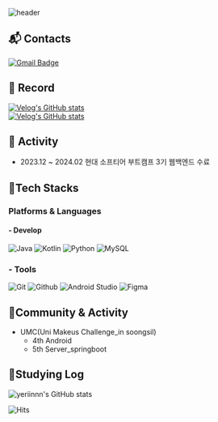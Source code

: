![header](https://capsule-render.vercel.app/api?type=Waving&text=☁️yeriinnn☁️&color=auto&height=200&section=header&animation=twinkling)

## :mailbox_with_mail: Contacts
[![Gmail Badge](https://img.shields.io/badge/Gmail-d14836?style=flat-square&logo=Gmail&logoColor=white&link=mailto:yrsong0915@gmail.com)](mailto:yrsong0915@gmail.com)

## :green_heart: Record
[![Velog's GitHub stats](https://velog-readme-stats.vercel.app/api/badge?name=yeriinnn)](https://velog.io/@riinnn) <br>
[![Velog's GitHub stats](https://velog-readme-stats.vercel.app/api?name=riinnn)](https://velog.io/@riinnn)

## :white_heart: Activity
- 2023.12 ~ 2024.02 현대 소프티어 부트캠프 3기 웹백엔드 수료

##  :tiger:Tech Stacks
### Platforms & Languages
#### - Develop
![Java](https://img.shields.io/badge/Java-007396.svg?&style=for-the-badge&logo=Java&logoColor=white)
![Kotlin](https://img.shields.io/badge/Kotlin-7F52FF.svg?&style=for-the-badge&logo=Kotlin&logoColor=white)
![Python](https://img.shields.io/badge/Python-3776AB.svg?&style=for-the-badge&logo=Python&logoColor=white)
![MySQL](https://img.shields.io/badge/MySQL-4479A1?style=for-the-badge&logo=MySQL&logoColor=white)

### - Tools
![Git](https://img.shields.io/badge/Git-F05032.svg?&style=for-the-badge&logo=Git&logoColor=white)
![Github](https://img.shields.io/badge/github-181717?style=for-the-badge&logo=github&logoColor=white)
![Android Studio](https://img.shields.io/badge/Android%20Studio-3DDC84.svg?&style=for-the-badge&logo=Android%20Studio&logoColor=white)
![Figma](https://img.shields.io/badge/Figma-F24E1E.svg?&style=for-the-badge&logo=Figma&logoColor=white)                       


## :honeybee:Community & Activity
- UMC(Uni Makeus Challenge_in soongsil)
  - 4th Android
  - 5th Server_springboot

## :hatching_chick:Studying Log
![yeriinnn's GitHub stats](https://github-readme-stats.vercel.app/api?username=yeriinnn&show_icons=true&theme=radical)

![Hits](https://hits.seeyoufarm.com/api/count/incr/badge.svg?url=https%3A%2F%2Fgithub.com%2Fkim-soohyeon&count_bg=%23FFDAC7&title_bg=%23FFADAD&icon=&icon_color=%23E7E7E7&title=hits&edge_flat=false)
